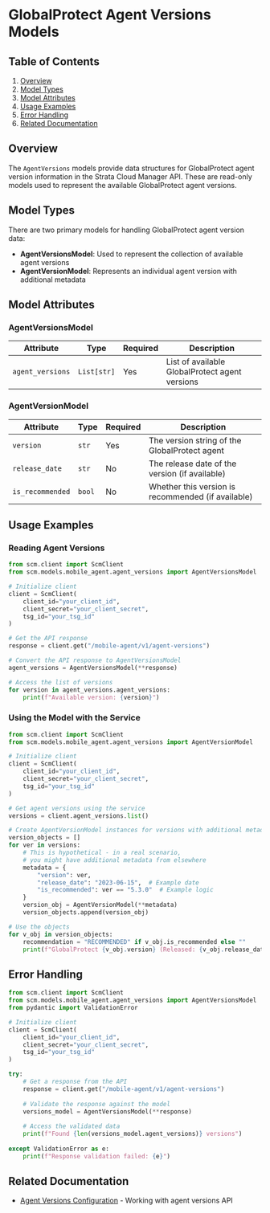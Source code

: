 # GlobalProtect Agent Versions Models

## Table of Contents

1. [Overview](#overview)
2. [Model Types](#model-types)
3. [Model Attributes](#model-attributes)
4. [Usage Examples](#usage-examples)
5. [Error Handling](#error-handling)
6. [Related Documentation](#related-documentation)

## Overview

The `AgentVersions` models provide data structures for GlobalProtect agent version information in the Strata Cloud Manager API. These are read-only models used to represent the available GlobalProtect agent versions.

## Model Types

There are two primary models for handling GlobalProtect agent version data:

- **AgentVersionsModel**: Used to represent the collection of available agent versions
- **AgentVersionModel**: Represents an individual agent version with additional metadata

## Model Attributes

### AgentVersionsModel

| Attribute       | Type        | Required | Description                                        |
|-----------------|-------------|----------|----------------------------------------------------|
| `agent_versions`| `List[str]` | Yes      | List of available GlobalProtect agent versions     |

### AgentVersionModel

| Attribute        | Type   | Required | Description                                        |
|------------------|--------|----------|----------------------------------------------------|
| `version`        | `str`  | Yes      | The version string of the GlobalProtect agent      |
| `release_date`   | `str`  | No       | The release date of the version (if available)     |
| `is_recommended` | `bool` | No       | Whether this version is recommended (if available) |

## Usage Examples

### Reading Agent Versions

<div class="termy">

<!-- termynal -->

```python
from scm.client import ScmClient
from scm.models.mobile_agent.agent_versions import AgentVersionsModel

# Initialize client
client = ScmClient(
    client_id="your_client_id",
    client_secret="your_client_secret",
    tsg_id="your_tsg_id"
)

# Get the API response
response = client.get("/mobile-agent/v1/agent-versions")

# Convert the API response to AgentVersionsModel
agent_versions = AgentVersionsModel(**response)

# Access the list of versions
for version in agent_versions.agent_versions:
    print(f"Available version: {version}")
```

</div>

### Using the Model with the Service

<div class="termy">

<!-- termynal -->

```python
from scm.client import ScmClient
from scm.models.mobile_agent.agent_versions import AgentVersionModel

# Initialize client
client = ScmClient(
    client_id="your_client_id",
    client_secret="your_client_secret",
    tsg_id="your_tsg_id"
)

# Get agent versions using the service
versions = client.agent_versions.list()

# Create AgentVersionModel instances for versions with additional metadata
version_objects = []
for ver in versions:
    # This is hypothetical - in a real scenario, 
    # you might have additional metadata from elsewhere
    metadata = {
        "version": ver,
        "release_date": "2023-06-15",  # Example date
        "is_recommended": ver == "5.3.0"  # Example logic
    }
    version_obj = AgentVersionModel(**metadata)
    version_objects.append(version_obj)

# Use the objects
for v_obj in version_objects:
    recommendation = "RECOMMENDED" if v_obj.is_recommended else ""
    print(f"GlobalProtect {v_obj.version} (Released: {v_obj.release_date}) {recommendation}")
```

</div>

## Error Handling

<div class="termy">

<!-- termynal -->

```python
from scm.client import ScmClient
from scm.models.mobile_agent.agent_versions import AgentVersionsModel
from pydantic import ValidationError

# Initialize client
client = ScmClient(
    client_id="your_client_id",
    client_secret="your_client_secret",
    tsg_id="your_tsg_id"
)

try:
    # Get a response from the API
    response = client.get("/mobile-agent/v1/agent-versions")
    
    # Validate the response against the model
    versions_model = AgentVersionsModel(**response)
    
    # Access the validated data
    print(f"Found {len(versions_model.agent_versions)} versions")
    
except ValidationError as e:
    print(f"Response validation failed: {e}")
```

</div>

## Related Documentation

- [Agent Versions Configuration](../../config/mobile_agent/agent_versions.md) - Working with agent versions API
